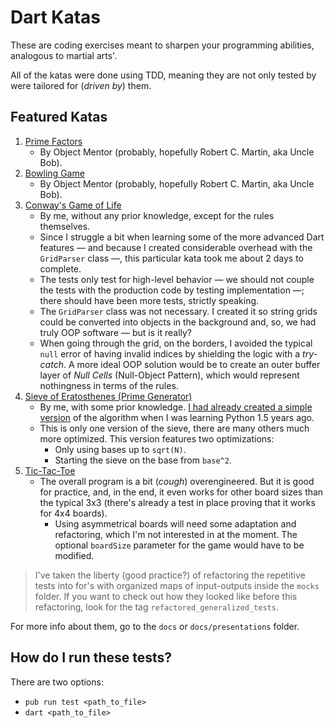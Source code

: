 # Dart Katas

These are coding exercises meant to sharpen your programming abilities, analogous to martial arts'.

All of the katas were done using TDD, meaning they are not only tested by were tailored for (*driven by*) them.

## Featured Katas

1. [Prime Factors](http://butunclebob.com/ArticleS.UncleBob.ThePrimeFactorsKata)
    - By Object Mentor (probably, hopefully Robert C. Martin, aka Uncle Bob).
1. [Bowling Game](http://butunclebob.com/ArticleS.UncleBob.TheBowlingGameKata)
    - By Object Mentor (probably, hopefully Robert C. Martin, aka Uncle Bob).
1. [Conway's Game of Life](http://codingdojo.org/kata/GameOfLife/)
    - By me, without any prior knowledge, except for the rules themselves.
    - Since I struggle a bit when learning some of the more advanced Dart features &mdash; and because I created considerable overhead with the `GridParser` class &mdash;, this particular kata took me about 2 days to complete.
    - The tests only test for high-level behavior &mdash; we should not couple the tests with the production code by testing implementation &mdash;; there should have been more tests, strictly speaking.
    - The `GridParser` class was not necessary. I created it so string grids could be converted into objects in the background and, so, we had truly OOP software &mdash; but is it really?
    - When going through the grid, on the borders, I avoided the typical `null` error of having invalid indices by shielding the logic with a *try-catch*. A more ideal OOP solution would be to create an outer buffer layer of *Null Cells* (Null-Object Pattern), which would represent nothingness in terms of the rules.
1. [Sieve of Eratosthenes (Prime Generator)](https://en.wikipedia.org/wiki/Sieve_of_Eratosthenes)
    - By me, with some prior knowledge. [I had already created a simple version](http://fanaro.com.br/python-basics-eratosthenes-and-problem-51/) of the algorithm when I was learning Python 1.5 years ago.
    - This is only one version of the sieve, there are many others much more optimized. This version features two optimizations:
        - Only using bases up to `sqrt(N)`.
        - Starting the sieve on the base from `base^2`.
1. [Tic-Tac-Toe](https://en.wikipedia.org/wiki/Tic-tac-toe)
    - The overall program is a bit (*cough*) overengineered. But it is good for practice, and, in the end, it even works for other board sizes than the typical 3x3 (there's already a test in place proving that it works for 4x4 boards).
        - Using asymmetrical boards will need some adaptation and refactoring, which I'm not interested in at the moment. The optional `boardSize` parameter for the game would have to be modified.

> I've taken the liberty (good practice?) of refactoring the repetitive tests into for's with organized maps of input-outputs inside the `mocks` folder. If you want to check out how they looked like before this refactoring, look for the tag `refactored_generalized_tests`.

For more info about them, go to the `docs` or `docs/presentations` folder.

## How do I run these tests?

There are two options:

- `pub run test <path_to_file>`
- `dart <path_to_file>`